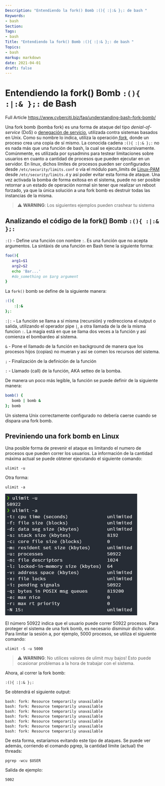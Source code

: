 ```yaml
---
Description: "Entendiendo la fork() Bomb :(){ :|:& };: de bash "
Keywords:
- bash 
Section: 
Tags:
- bash 
Title: "Entendiendo la fork() Bomb :(){ :|:& };: de bash "
Topics:
- bash
markup: markdown
date: 2021-04-01
draft: false
---
```

# Entendiendo la fork() Bomb ``` :(){ :|:& };: ``` de Bash

Full Article https://www.cyberciti.biz/faq/understanding-bash-fork-bomb/

Una fork bomb (bomba fork) es una forma de ataque del tipo _denial-of-service_ (DoS) o [denegación de servicio](https://es.wikipedia.org/wiki/Ataque_de_denegaci%C3%B3n_de_servicio), utilizada contra sistemas basados en Unix. Como su nombre lo indica, utiliza la operación [*fork*](https://en.wikipedia.org/wiki/Fork_(system_call)), donde un proceso crea una copia de sí mismo. La conocida cadena ``` :(){ :|:& };: ``` no es nada más que una función de bash, la cual se ejecuta recursivamente. Comúnmente, es utilizada por sysadmins para testear limitaciones sobre usuarios en cuanto a cantidad de procesos que pueden ejecutar en un servidor. En linux, dichos límites de procesos pueden ser configurados desde ``` /etc/security/limits.conf ``` o vía el módulo pam_limits de [Linux-PAM](https://wiki.archlinux.org/index.php/PAM_(Espa%C3%B1ol)) desde ``` /etc/security/limits.d ``` y así poder evitar esta forma de ataque. Una vez activada la bomba de forma exitosa en el sistema, puede no ser posible retornar a un estado de operación normal sin tener que realizar un reboot forzado, ya que la única solución a una fork bomb es destruir todas las instancias de la misma.

> :warning:
**WARNING**: Los siguientes ejemplos pueden crashear tu sistema

##  Analizando el código de la fork() Bomb ``` :(){ :|:& };: ```

``` :() ``` - Define una función con nombre ``` : ```. Es una función que no acepta argumentos. La sintáxis de una función en Bash tiene la siguiente forma:

 ```bash
foo(){
    arg1=$1
    arg2=$2
    echo 'Bar...'
    #do_something on $arg argument
}
 ```

La ``` fork() ``` bomb se define de la siguiente manera:

 ```bash
 :(){
     :|:&
 };:
 ```

``` :|: ``` - La función se llama a sí misma (recursión) y redirecciona el output o salida, utilizando el operador pipe ``` | ```, a otra llamada de la de la misma funcion ``` : ```. La magia está en que se llama dos veces a la función y así comienza el bombardeo al sistema.

``` & ``` - Pone el llamado de la función en background de manera que los procesos hijos (copias) no mueran y así se comen los recursos del sistema.  

``` ; ``` - Finalización de la definición de la función

``` : ``` - Llamado (call) de la función, AKA setteo de la bomba.

De manera un poco más legible, la función se puede definir de la siguiente manera:

 ```bash
bomb() {
    bomb | bomb &
}; bomb
 ```

Un sistema Unix correctamente configurado no debería caerse cuando se dispara una fork bomb. 

## Previniendo una fork bomb en Linux

Una posible forma de prevenir el ataque es limitando el numero de procesos que pueden correr los usuarios. La información de la cantidad máxima actual se puede obtener ejecutando el siguiente comando:
 ```
ulimit -u
 ```

Otra forma:

 ``` 
 ulimit -a
 ```

 ![Ejecución comando ulimit -a](assets/fork-bomb-ulimit-a.png)

 El número 50922 indica que el usuario puede correr 50922 procesos. Para proteger el sistema de una fork bomb, es necesario disminuir dicho valor. Para limitar la sesión a, por ejemplo, 5000 procesos, se utiliza el siguiente comando:

 ```
ulimit -S -u 5000
 ```

> :warning:
**WARNING**: No utilices valores de ulimit muy bajos! Esto puede ocasionar problemas a la hora de trabajar con el sistema. 

Ahora, al correr la fork bomb:

 ```
:(){ :|:& };:
 ```

Se obtendrá el siguiente output:

 ```
bash: fork: Resource temporarily unavailable
bash: fork: Resource temporarily unavailable
bash: fork: Resource temporarily unavailable
bash: fork: Resource temporarily unavailable
bash: fork: Resource temporarily unavailable
bash: fork: Resource temporarily unavailable
bash: fork: Resource temporarily unavailable
 ```

De esta forma, estaríamos evitando este tipo de ataques. Se puede ver además, corriendo el comando pgrep, la cantidad límite (actual) the threads:

 ```
 pgrep -wcu $USER
 ```

Salida de ejemplo:
 ```
5002
 ```